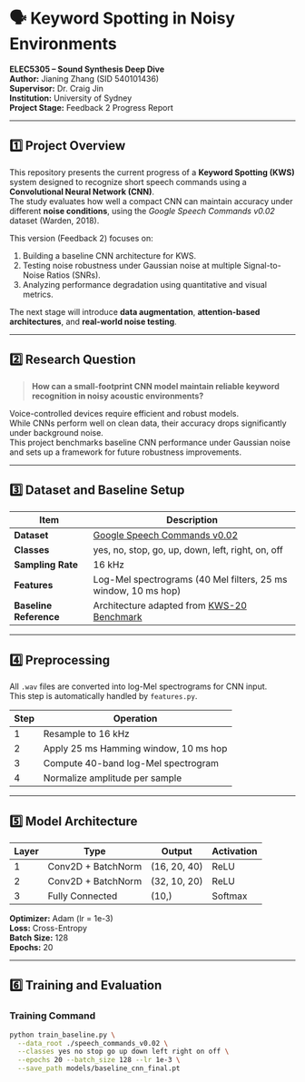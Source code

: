 # 🗣️ Keyword Spotting in Noisy Environments  

**ELEC5305 – Sound Synthesis Deep Dive**  
**Author:** Jianing Zhang (SID 540101436)  
**Supervisor:** Dr. Craig Jin  
**Institution:** University of Sydney  
**Project Stage:** Feedback 2 Progress Report  

---

## 1️⃣ Project Overview  

This repository presents the current progress of a **Keyword Spotting (KWS)** system designed to recognize short speech commands using a **Convolutional Neural Network (CNN)**.  
The study evaluates how well a compact CNN can maintain accuracy under different **noise conditions**, using the *Google Speech Commands v0.02* dataset (Warden, 2018).  

This version (Feedback 2) focuses on:  
1. Building a baseline CNN architecture for KWS.  
2. Testing noise robustness under Gaussian noise at multiple Signal-to-Noise Ratios (SNRs).  
3. Analyzing performance degradation using quantitative and visual metrics.  

The next stage will introduce **data augmentation**, **attention-based architectures**, and **real-world noise testing**.

---

## 2️⃣ Research Question  

> **How can a small-footprint CNN model maintain reliable keyword recognition in noisy acoustic environments?**

Voice-controlled devices require efficient and robust models.  
While CNNs perform well on clean data, their accuracy drops significantly under background noise.  
This project benchmarks baseline CNN performance under Gaussian noise and sets up a framework for future robustness improvements.

---

## 3️⃣ Dataset and Baseline Setup  

| Item | Description |
|------|--------------|
| **Dataset** | [Google Speech Commands v0.02](https://arxiv.org/abs/1804.03209) |
| **Classes** | yes, no, stop, go, up, down, left, right, on, off |
| **Sampling Rate** | 16 kHz |
| **Features** | Log-Mel spectrograms (40 Mel filters, 25 ms window, 10 ms hop) |
| **Baseline Reference** | Architecture adapted from [KWS-20 Benchmark](https://michel-meneses.github.io/sidi-kws/#method) |

---

## 4️⃣ Preprocessing  

All `.wav` files are converted into log-Mel spectrograms for CNN input.  
This step is automatically handled by `features.py`.

| Step | Operation |
|------|------------|
| 1 | Resample to 16 kHz |
| 2 | Apply 25 ms Hamming window, 10 ms hop |
| 3 | Compute 40-band log-Mel spectrogram |
| 4 | Normalize amplitude per sample |

---

## 5️⃣ Model Architecture  

| Layer | Type | Output | Activation |
|--------|------|---------|-------------|
| 1 | Conv2D + BatchNorm | (16, 20, 40) | ReLU |
| 2 | Conv2D + BatchNorm | (32, 10, 20) | ReLU |
| 3 | Fully Connected | (10,) | Softmax |

**Optimizer:** Adam (lr = 1e-3)  
**Loss:** Cross-Entropy  
**Batch Size:** 128  
**Epochs:** 20  

---

## 6️⃣ Training and Evaluation  

### Training Command  
```bash
python train_baseline.py \
  --data_root ./speech_commands_v0.02 \
  --classes yes no stop go up down left right on off \
  --epochs 20 --batch_size 128 --lr 1e-3 \
  --save_path models/baseline_cnn_final.pt

